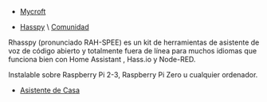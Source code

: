 * [Mycroft](https://mycroft.ai/)

* [Hasspy](https://rhasspy.readthedocs.io/en/latest/) \ [Comunidad](https://community.rhasspy.org/)

Rhasspy (pronunciado RAH-SPEE) es un kit de herramientas de asistente de voz de código abierto y totalmente fuera de línea para muchos idiomas que funciona bien con Home Assistant , Hass.io y Node-RED.

Instalable sobre Raspberry Pi 2-3, Raspberry Pi Zero u cualquier ordenador.

* [Asistente de Casa](https://www.home-assistant.io/)